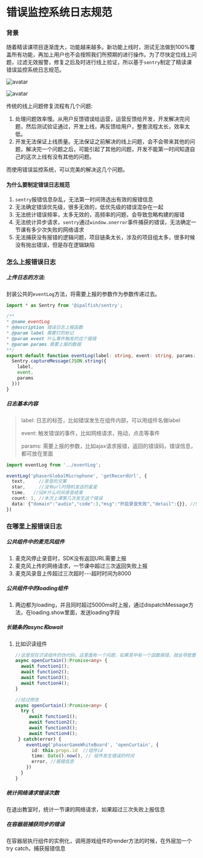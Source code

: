 # 错误监控系统日志规范

### 背景

随着精读课项目逐渐庞大，功能越来越多。新功能上线时，测试无法做到100%覆盖所有功能，再加上用户也不会按照我们所预期的进行操作。为了尽快定位线上问题，过滤无效报警，修复之后及时进行线上验证，所以基于`sentry`制定了精读课错误监控系统日志规范。

![avatar](/Users/pengyouwei/Desktop/library/docs/web-project/sentry-catch-error/user-feedback-process.png)

![avatar](/Users/pengyouwei/Desktop/library/docs/web-project/sentry-catch-error/system-feedback-process.png)



传统的线上问题修复流程有几个问题:

1. 处理问题效率慢。从用户反馈错误给运营，运营反馈给开发，开发解决完问题，然后测试验证通过，开发上线，再反馈给用户，整套流程太长，效率太低。
2. 开发无法保证上线质量。无法保证之前解决的线上问题，会不会带来其他的问题，解决完一个问题之后，可能引起了其他的问题，开发不能第一时间知道自己的这次上线有没有其他的问题。

而使用错误监控系统，可以完美的解决这几个问题。

#### 为什么要制定错误日志规范

1. `sentry`报错信息杂乱，无法第一时间筛选出有效的报错信息
2. 无法确定错误优先级，很多无效的，低优先级的错误混杂在一起
3. 无法统计错误频率，太多无效的，高频率的问题，会导致忽略构建的报错
4. 无法统计异步请求，`sentry`通过`window.onerror`事件捕获的错误，无法确定一节课有多少次失败的网络请求
5. 无法捕获没有报错的逻辑问题，项目链条太长，涉及的项目组太多，很多时候没有抛出错误，但是存在逻辑缺陷

### 怎么上报错误日志

##### 上传日志的方法:

封装公共的`eventLog`方法，将需要上报的参数作为参数传递过去。

```typescript
import * as Sentry from '@ipalfish/sentry';

/**
* @name eventLog
* @description 错误日志上报函数
* @param label 需要打的标记
* @param event 什么事件触发的这个报错
* @param params 需要上报的数据
**/
export default function eventLog(label: string, event: string, params: object): void {
  Sentry.captureMessage(JSON.string({
    label,
    event,
    params
  }))
}
```

##### 日志基本内容

> label: 日志的标签，比如错误发生在组件内部，可以用组件名做label
>
> event: 触发错误的事件，比如网络请求，拖动，点击等事件
>
> params: 需要上报的参数，比如ajax请求报错，返回的错误码，错误信息，都可放在里面

```typescript
import eventLog from '../eventLog';

eventLog('phaserGlobalMicrophone', 'getRecordUrl', {
  text,		//录音的文案
  star,		//没有url时随机发送的星星
  time,   //SDK什么时间录音结束
  count: 1, //本次上课第几次发生这个错误
  data: {"domain":"audio","code":3,"msg":"开启录音失败","detail":{}}, //SDK返回的信息
})
```

### 在哪里上报错误日志

##### 公共组件中的麦克风组件

1. 麦克风停止录音时，SDK没有返回URL需要上报
2. 麦克风上传的网络请求，一节课中超过三次返回失败上报
3. 麦克风录音上传超过三次超时---超时时间为8000

##### 公共组件中的loading组件

1. 两边都为loading，并且同时超过5000ms时上报，通过dispatchMessage方法，在loading.show里面，发送loading字段

##### 长链条的async和await

1. 比如识读组件

   ```typescript
   //这是现在识读组件的伪代码，这里面有一个问题，如果其中有一个函数报错，就会导致整个流程卡住
   async openCurtain():Promise<any> {
     await function1();
     await function2();
     await function3();
     await function4();
   }
   ```

   ```typescript
   //经过修改
   async openCurtain():Promise<any> {
     try {
     	await function1();
     	await function2();
     	await function3();
     	await function4();
   	} catch(error) {
       eventLog('phaserGameWhiteBoard', 'openCurtain', {
         id: this.props.id	//组件id
         time: Date().now(), // 组件发生错误的时间
         error,	//报错信息
       })
     }
   }
   ```

##### 统计网络请求错误次数

在退出教室时，统计一节课的网络请求，如果超过三次失败上报信息

##### 在容器层捕获同步的错误

在容器层执行组件的实例化，调用游戏组件的render方法的时候，在外层加一个try catch，捕获报错信息

